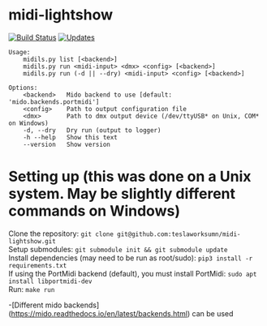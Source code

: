 # midi-lightshow
[![Build Status](https://travis-ci.org/bookdude13/midi-lightshow.svg?branch=master)](https://travis-ci.org/bookdude13/midi-lightshow)
[![Updates](https://pyup.io/repos/github/bookdude13/midi-lightshow/shield.svg)](https://pyup.io/repos/github/bookdude13/midi-lightshow/)


```
Usage:  
    midils.py list [<backend>]  
    midils.py run <midi-input> <dmx> <config> [<backend>]  
    midils.py run (-d || --dry) <midi-input> <config> [<backend>]  

Options:  
    <backend>   Mido backend to use [default: 'mido.backends.portmidi']  
    <config>    Path to output configuration file  
    <dmx>       Path to dmx output device (/dev/ttyUSB* on Unix, COM* on Windows)  
    -d, --dry   Dry run (output to logger)  
    -h --help   Show this text  
    --version   Show version  
```

# Setting up (this was done on a Unix system. May be slightly different commands on Windows)  
Clone the repository: `git clone git@github.com:teslaworksumn/midi-lightshow.git`  
Setup submodules: `git submodule init && git submodule update`  
Install dependencies (may need to be run as root/sudo): `pip3 install -r requirements.txt`  
If using the PortMidi backend (default), you must install PortMidi: `sudo apt install libportmidi-dev`  
Run: `make run`

-[Different mido backends] (https://mido.readthedocs.io/en/latest/backends.html) can be used  
